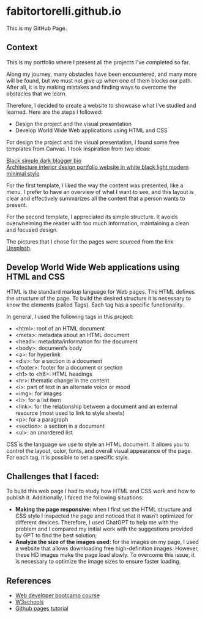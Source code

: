 # fabitortorelli.github.io
This is my GitHub Page.

## Context
This is my portfolio where I present all the projects I've completed so far.

Along my journey, many obstacles have been encountered, and many more will be found, but we must not give up when one of them blocks our path. After all, it is by making mistakes and finding ways to overcome the obstacles that we learn.

Therefore, I decided to create a website to showcase what I’ve studied and learned. Here are the steps I followed:

- Design the project and the visual presentation
- Develop World Wide Web applications using HTML and CSS

For design the project and the visual presentation, I found some free templates from Canvas. I took inspiration from two ideas:

[Black simple dark blogger bio](https://www.canva.com/templates/EAEkUXUH2Fc-black-simple-dark-blogger-bio-link-website/) <br>
[Architecture interior design portfolio website in white black light modern minimal style](https://www.canva.com/templates/EAE72pcReQo-architecture-interior-design-portfolio-website-in-white-black-light-modern-minimal-style/)

For the first template, I liked the way the content was presented, like a menu. I prefer to have an overview of what I want to see, and this layout is clear and effectively summarizes all the content that a person wants to present.

For the second template, I appreciated its simple structure. It avoids overwhelming the reader with too much information, maintaining a clean and focused design.

The pictures that I chose for the pages were sourced from the link [Unsplash](https://unsplash.com/pt-br).

## Develop World Wide Web applications using HTML and CSS
HTML is the standard markup language for Web pages. The HTML defines the structure of the page. To build the desired structure it is necessary to know the elements (called Tags). Each tag has a specific functionality.

In general, I used the following tags in this project:

- \<html\>: root of an HTML document
- \<meta\>: metadata about an HTML document
- \<head\>: metadata/information for the document
- \<body\>: document’s body
- \<a\>: for hyperlink
- \<div\>: for a section in a document
- \<footer\>: footer for a document or section
- \<h1\> to \<h6\>: HTML headings
- \<hr\>: thematic change in the content
- \<i\>: part of text in an alternate voice or mood
- \<img\>: for images
- \<li\>: for a list item
- \<link\>: for the relationship between a document and an external resource (most used to link to style sheets)
- \<p\>: for a paragraph
- \<section\>: a section in a document
- \<ul\>: an unordered list

CSS is the language we use to style an HTML document. It allows you to control the layout, color, fonts, and overall visual appearance of the page. For each tag, it is possible to set a specific style.

## Challenges that I faced:
To build this web page I had to study how HTML and CSS work and how to publish it. Additionally, I faced the following situations:

- **Making the page responsive:** when I first set the HTML structure and CSS style I inspected the page and noticed that it wasn’t optimized for different devices. Therefore, I used ChatGPT to help me with the problem and I compared my initial work with the suggestions provided by GPT to find the best solution;
- **Analyze the size of the images used:** for the images on my page, I used a website that allows downloading free high-definition images. However, these HD images make the page load slowly. To overcome this issue, it is necessary to optimize the image sizes to ensure faster loading.
  
## References
- [Web developer bootcamp course](https://www.udemy.com/course/the-web-developer-bootcamp)
- [W3schools](https://www.w3schools.com/html/default.asp)
- [Github pages tutorial](https://pages.github.com/)

